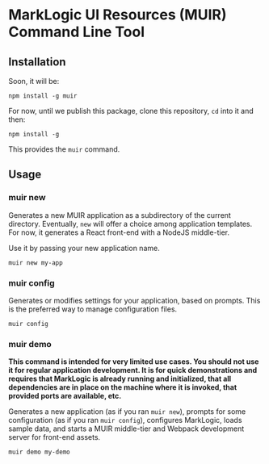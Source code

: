 # MarkLogic UI Resources (MUIR) Command Line Tool

## Installation

Soon, it will be:

    npm install -g muir

For now, until we publish this package, clone this repository, `cd` into it and then:

    npm install -g

This provides the `muir` command.

## Usage

### muir new

Generates a new MUIR application as a subdirectory of the current directory. Eventually, `new` will offer a choice among application templates. For now, it generates a React front-end with a NodeJS middle-tier.

Use it by passing your new application name.

    muir new my-app

### muir config

Generates or modifies settings for your application, based on prompts. This is the preferred way to manage configuration files.

    muir config

### muir demo

**This command is intended for very limited use cases. You should not use it for regular application development. It is for quick demonstrations and requires that MarkLogic is already running and initialized, that all dependencies are in place on the machine where it is invoked, that provided ports are available, etc.**

Generates a new application (as if you ran `muir new`), prompts for some configuration (as if you ran `muir config`), configures MarkLogic, loads sample data, and starts a MUIR middle-tier and Webpack development server for front-end assets.

    muir demo my-demo
